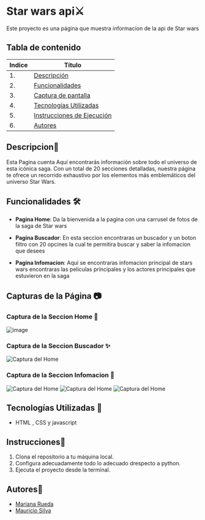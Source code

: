# Star wars api⚔️

Este proyecto es una página que muestra informacion de la api de Star wars 


## Tabla de contenido
| Indice | Título  |
|--|--|
| 1. | [Descripción](#Descripcion) |
| 2. | [Funcionalidades](#Funcionalidades) |
| 3. | [Captura de pantalla](#Captura_de_pantalla) |
| 4. | [Tecnologías Utilizadas](#Tenologia_Usada) |
| 5. | [Instrucciones de Ejecución](#Instrucciones) |
| 6. | [Autores](#Autores) |


## Descripcion🚀
Esta Pagina cuenta Aquí encontrarás información sobre todo el universo de esta icónica saga. Con un total de 20 secciones detalladas, nuestra página te ofrece un recorrido exhaustivo por los elementos más emblemáticos del universo Star Wars.




## Funcionalidades 🛠️

- **Pagina Home**: Da la bienvenida a la pagina con una carrusel de fotos de la saga de Star wars

- **Pagina Buscador**: En esta seccion encontraras un buscador y un boton filtro con 20 opcines la cual te permitira buscar y saber la infomacion que desees

- **Pagina Infomacion**: Aquí se encontraras infomacion principal de stars wars encontraras las peliculas principales y los actores principales que estuvieron en la saga







## Capturas de la Página 📷

### Captura de la Seccion Home 🌌 
![image](https://github.com/user-attachments/assets/b80754ca-468b-43b3-989c-16bc06ae8eb7)




### Captura de la Seccion Buscador ✨ 
![Captura del Home](https://github.com/user-attachments/assets/45355a81-d2c8-4fe4-bccf-979cee1cad5f)


### Captura de la Seccion Infomacion 🚀
![Captura del Home](https://github.com/user-attachments/assets/086cc27f-9db2-41f5-bbf1-61091351a80b)
![Captura del Home](https://github.com/user-attachments/assets/f7c1ad3d-da37-424d-8f4f-89c802ccc986)
![Captura del Home](https://github.com/user-attachments/assets/0fe8fd53-e9be-4714-bdd6-e675bc1a1f1f)


## Tecnologías Utilizadas 📱

- HTML , CSS y javascript

## Instrucciones📐

1. Clona el repositorio a tu máquina local. 
2. Configura adecuadamente todo lo adecuado drespecto a python.
3. Ejecuta el proyecto desde la terminal.


## Autores👤

- [Mariana Rueda](https://github.com/mariana34r)
- [Mauricio Silva](https://github.com/mauriciosilva26)
